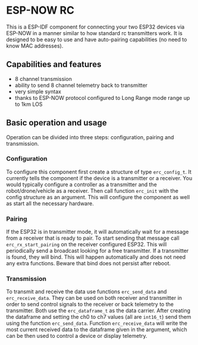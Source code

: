 # ESP-NOW RC

This is a ESP-IDF component for connecting your two ESP32 devices via ESP-NOW in a manner similar to how standard rc transmitters work. It is designed to be easy to use and have auto-pairing capabilities (no need to know MAC addresses). 

## Capabilities and features

- 8 channel transmission
- ability to send 8 channel telemetry back to transmitter
- very simple syntax
- thanks to ESP-NOW protocol configured to Long Range mode range up to 1km LOS

## Basic operation and usage

Operation can be divided into three steps: configuration, pairing and transmission.

### Configuration

To configure this component first create a structure of type `erc_config_t`. It currently tells the component if the device is a transmitter or a receiver. You would typically configure a controller as a transmitter and the robot/drone/vehicle as a receiver. Then call function `erc_init` with the config structure as an argument. This will configure the component as well as start all the necessary hardware.

### Pairing

If the ESP32 is in transmitter mode, it will automatically wait for a message from a receiver that is ready to pair. To start sending that message call `erc_rx_start_pairing` on the receiver configured ESP32. This will periodically send a broadcast looking for a free transmitter. If a transmitter is found, they will bind. This will happen automatically and does not need any extra functions. Beware that bind does not persist after reboot.

### Transmission

To transmit and receive the data use functions `erc_send_data` and `erc_receive_data`. They can be used on both receiver and transmitter in order to send control signals to the receiver or back telemetry to the transmitter. Both use the `erc_dataframe_t` as the data carrier. After creating the dataframe and setting the ch0 to ch7 values (all are `int16_t`) send them using the function `erc_send_data`. Function `erc_receive_data` will write the most current received data to the dataframe given in the argument, which can be then used to control a device or display telemetry.
